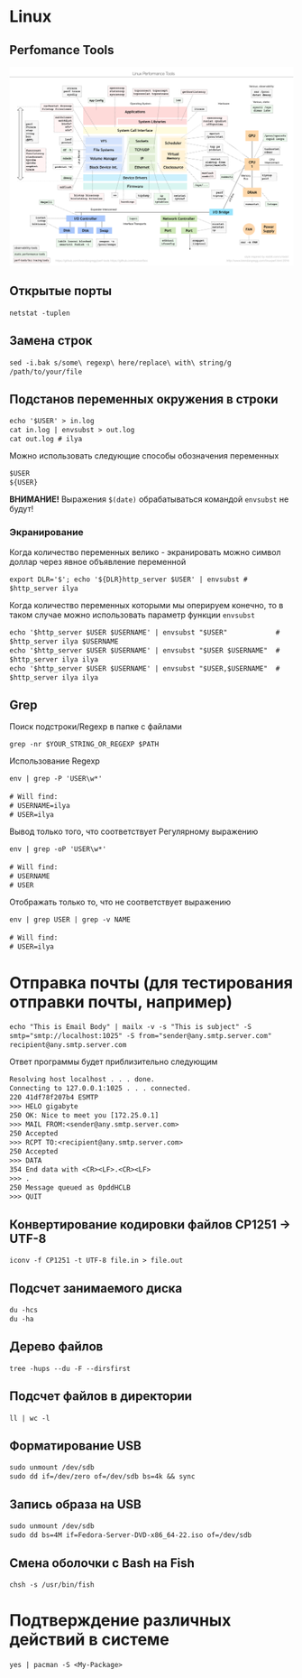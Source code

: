 # Linux 

## Perfomance Tools


![Linux Perfomance Tools](https://github.com/sniter/linux-notes/blob/master/images/linux_perfomance_tools.png)


## Открытые порты

```
netstat -tuplen 
```

## Замена строк

```
sed -i.bak s/some\ regexp\ here/replace\ with\ string/g /path/to/your/file
```

## Подстанов переменных окружения в строки

``` shell
echo '$USER' > in.log
cat in.log | envsubst > out.log
cat out.log # ilya
```

Можно использовать следующие способы обозначения переменных
``` shell
$USER
${USER}
```

**ВНИМАНИЕ!**
Выражения `$(date)` обрабатываться командой `envsubst` не будут!

### Экранирование

Когда количество переменных велико - экранировать можно символ доллар через явное объявление переменной
``` shell
export DLR='$'; echo '${DLR}http_server $USER' | envsubst # $http_server ilya
```

Когда количество переменных которыми мы оперируем конечно, то в таком случае можно использовать параметр функции `envsubst`
``` shell
echo '$http_server $USER $USERNAME' | envsubst "$USER"            # $http_server ilya $USERNAME
echo '$http_server $USER $USERNAME' | envsubst "$USER $USERNAME"  # $http_server ilya ilya
echo '$http_server $USER $USERNAME' | envsubst "$USER,$USERNAME"  # $http_server ilya ilya
```

## Grep

Поиск подстроки/Regexp в папке с файлами
``` shell
grep -nr $YOUR_STRING_OR_REGEXP $PATH
```

Использование Regexp
``` shell
env | grep -P 'USER\w*' 

# Will find:
# USERNAME=ilya
# USER=ilya
```

Вывод только того, что соответствует Регулярному выражению
``` shell
env | grep -oP 'USER\w*'

# Will find:
# USERNAME
# USER
```

Отображать только то, что не соответствует выражению
``` shell
env | grep USER | grep -v NAME

# Will find:
# USER=ilya
```

# Отправка почты (для тестирования отправки почты, например)

``` shell
echo "This is Email Body" | mailx -v -s "This is subject" -S smtp="smtp://localhost:1025" -S from="sender@any.smtp.server.com" recipient@any.smtp.server.com
```

Ответ программы будет приблизительно следующим

```
Resolving host localhost . . . done.
Connecting to 127.0.0.1:1025 . . . connected.
220 41df78f207b4 ESMTP
>>> HELO gigabyte
250 OK: Nice to meet you [172.25.0.1]
>>> MAIL FROM:<sender@any.smtp.server.com>
250 Accepted
>>> RCPT TO:<recipient@any.smtp.server.com>
250 Accepted
>>> DATA
354 End data with <CR><LF>.<CR><LF>
>>> .
250 Message queued as 0pddHCLB
>>> QUIT
```

## Конвертирование кодировки файлов CP1251 -> UTF-8 

```
iconv -f CP1251 -t UTF-8 file.in > file.out
```

## Подсчет занимаемого диска

```
du -hcs
du -ha
```

## Дерево файлов

```
tree -hups --du -F --dirsfirst
```

## Подсчет файлов в директории

```
ll | wc -l
```

## Форматирование USB

```
sudo unmount /dev/sdb
sudo dd if=/dev/zero of=/dev/sdb bs=4k && sync
```

## Запись образа на USB

```
sudo unmount /dev/sdb
sudo dd bs=4M if=Fedora-Server-DVD-x86_64-22.iso of=/dev/sdb
```

## Смена оболочки с Bash на Fish

```
chsh -s /usr/bin/fish
```

# Подтверждение различных действий в системе 

```
yes | pacman -S <My-Package>
```

